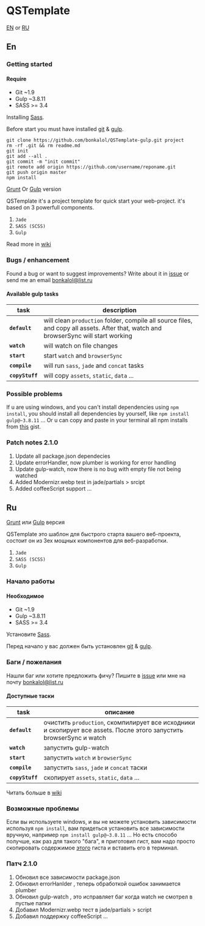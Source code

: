 # QSTemplate

<a href="#en">EN</a> or <a href="#ru">RU</a>

## En

### Getting started

#### Require

- Git ~1.9
- Gulp ~3.8.11
- SASS >= 3.4

Installing <a href="http://sass-lang.com/install">Sass</a>.

Before start you must have installed <a href="http://git-scm.com/downloads">git</a> & <a href="https://github.com/gulpjs/gulp/blob/master/docs/getting-started.md">gulp</a>.



	git clone https://github.com/bonkalol/QSTemplate-gulp.git project
	rm -rf .git && rm readme.md
	git init
	git add --all .
	git commit -m "init commit"
	git remote add origin https://github.com/username/reponame.git
	git push origin master
	npm install

<a href="https://github.com/bonkalol/QSTemplate">Grunt</a> Or <a href="https://github.com/bonkalol/QSTemplate-gulp">Gulp</a> version

QSTemplate it's a project template for quick start your web-project. it's based on 3 powerfull components.

1. <code>Jade</code>
2. <code>SASS (SCSS)</code>
3. <code>Gulp</code>

Read more in <a href="https://github.com/bonkalol/QSTemplate-gulp/wiki">wiki</a>

### Bugs / enhancement

Found a bug or want to suggest improvements? Write about it in <a href="https://github.com/bonkalol/QSTemplate-gulp/issues">issue</a> or send me an email <a href="mailto:bonkalol@list.ru">bonkalol@list.ru</a>

#### Available gulp tasks

| task | description |
|----------|---|
| <code><strong>default</strong></code> | will clean <code>production</code> folder, compile all source files, and copy all assets. After that, watch and browserSync will start working |
| <code><strong>watch</strong></code> | will watch on file changes |
| <code><strong>start</strong></code> | start <code>watch</code> and <code>browserSync</code> |
| <code><strong>compile</strong></code> | will run <code>sass</code>, <code>jade</code> and <code>concat</code> tasks |
| <code><strong>copyStuff</strong></code> | will copy <code>assets</code>, <code>static</code>, <code>data</code> ... |


### Possible problems

If u are using windows, and you can't install dependencies using <code>npm install</code>,
you should install all dependencies by yourself, like <code>npm install gulp@~3.8.11</code> ... Or u can copy and paste in your terminal all npm installs from <a href="https://gist.github.com/bonkalol/aa89e4cfa3ed64ba7de3">this</a> gist.

### Patch notes 2.1.0

1. Update all package.json dependecies
2. Update errorHandler, now plumber is working for error handling
3. Update gulp-watch, now there is no bug with empty file not being watched
4. Added Modernizr.webp test in jade/partials > srcipt
5. Added coffeeScript support
...

## Ru

<a href="https://github.com/bonkalol/QSTemplate">Grunt</a> или <a href="https://github.com/bonkalol/QSTemplate-gulp">Gulp</a> версия

QSTemplate это шаблон для быстрого старта вашего веб-проекта, состоит он из 3ех мощных компонентов для веб-разработки.

1. <code>Jade</code>
2. <code>SASS (SCSS)</code>
3. <code>Gulp</code>

### Начало работы

#### Необходимое

- Git ~1.9
- Gulp ~3.8.11
- SASS >= 3.4

Установите <a href="http://sass-lang.com/install">Sass</a>.

Перед начало у вас должен быть установлен <a href="http://git-scm.com/downloads">git</a> & <a href="https://github.com/gulpjs/gulp/blob/master/docs/getting-started.md">gulp</a>.



### Баги / пожелания

Нашли баг или хотите предложить фичу? Пишите в <a href="https://github.com/bonkalol/QSTemplate-gulp/issues">issue</a> или мне на почту <a href="mailto:bonkalol@list.ru">bonkalol@list.ru</a>


#### Доступные таски

| task | описание |
|----------|---|
| <code><strong>default</strong></code> | очистить <code>production</code>, скомпилирует все исходники и скопирует все assets. После этого запустить browserSync и watch |
| <code><strong>watch</strong></code> | запустить gulp-watch |
| <code><strong>start</strong></code> | запустить <code>watch</code> и <code>browserSync</code> |
| <code><strong>compile</strong></code> | запустить <code>sass</code>, <code>jade</code> и <code>concat</code> таски |
| <code><strong>copyStuff</strong></code> | скопирует <code>assets</code>, <code>static</code>, <code>data</code> ... |

Читать больше в <a href="https://github.com/bonkalol/QSTemplate-gulp/wiki">wiki</a>

### Возможные проблемы

Если вы используете windows, и вы не можете установить зависимости используя <code>npm install</code>,
вам придеться установить все зависимости вручную, например <code>npm install gulp@~3.8.11</code> ... Но есть способо получше, как раз для такого "бага", я приготовил гист, вам надо просто скопировать содержимое <a href="https://gist.github.com/bonkalol/aa89e4cfa3ed64ba7de3">этого</a> гиста и вставить его в терминал.

### Патч 2.1.0

1. Обновил все зависимости package.json
2. Обновил errorHanlder , теперь обработкой ошибок занимается plumber
3. Обновил gulp-watch , это исправляет баг когда watch не смотрел в пустые папки
4. Добавил Modernizr.webp тест в jade/partials > script
5. Добавил поддержку coffeeScript
...

